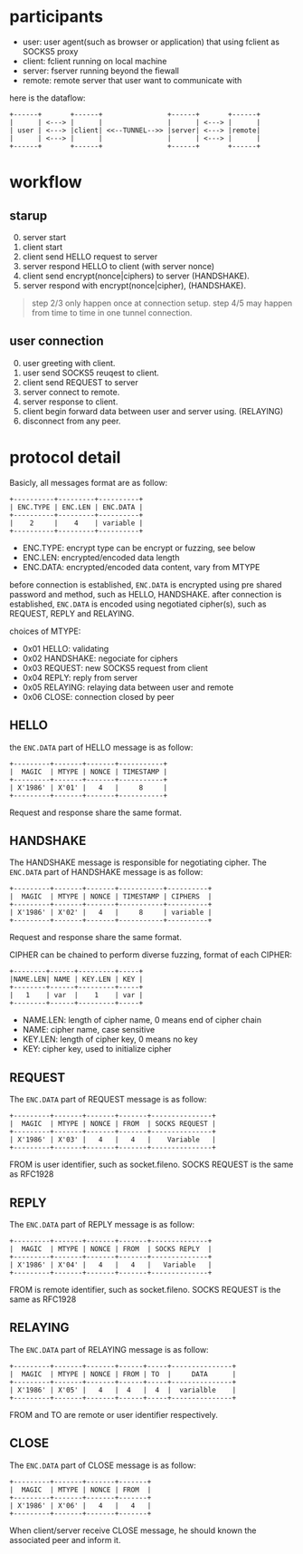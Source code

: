 # participants

- user: user agent(such as browser or application) that using fclient as SOCKS5 proxy
- client: fclient running on local machine
- server: fserver running beyond the fiewall
- remote: remote server that user want to communicate with

here is the dataflow:

```
+------+       +------+                +------+       +------+
|      | <---> |      |                |      | <---> |      |
| user | <---> |client| <<--TUNNEL-->> |server| <---> |remote|
|      | <---> |      |                |      | <---> |      |
+------+       +------+                +------+       +------+
```

# workflow

## starup
0. server start
1. client start
2. client send HELLO request to server
3. server respond HELLO to client (with server nonce)
4. client send encrypt(nonce|ciphers) to server (HANDSHAKE).
5. server respond with encrypt(nonce|cipher), (HANDSHAKE).

> step 2/3 only happen once at connection setup.
> step 4/5 may happen from time to time in one tunnel connection.

## user connection
0. user greeting with client.
1. user send SOCKS5 reuqest to client.
2. client send REQUEST to server
3. server connect to remote.
4. server response to client.
5. client begin forward data between user and server using. (RELAYING)
6. disconnect from any peer.


# protocol detail

Basicly, all messages format are as follow:
```
+----------+---------+----------+
| ENC.TYPE | ENC.LEN | ENC.DATA |
+----------+---------+----------+
|    2     |    4    | variable |
+----------+---------+----------+
```

- ENC.TYPE: encrypt type can be encrypt or fuzzing, see below
- ENC.LEN: encrypted/encoded data length
- ENC.DATA: encrypted/encoded data content, vary from MTYPE

before connection is established, `ENC.DATA` is encrypted
using pre shared password and method, such as HELLO, HANDSHAKE.
after connection is established, `ENC.DATA` is encoded
using negotiated cipher(s), such as REQUEST, REPLY and RELAYING.

choices of MTYPE:

- 0x01 HELLO: validating
- 0x02 HANDSHAKE: negociate for ciphers
- 0x03 REQUEST: new SOCKS5 request from client
- 0x04 REPLY: reply from server
- 0x05 RELAYING: relaying data between user and remote
- 0x06 CLOSE: connection closed by peer


## HELLO

the `ENC.DATA` part of HELLO message is as follow:
```
+---------+-------+-------+-----------+
|  MAGIC  | MTYPE | NONCE | TIMESTAMP |
+---------+-------+-------+-----------+
| X'1986' | X'01' |   4   |     8     |
+---------+-------+-------+-----------+
```
Request and response share the same format.

## HANDSHAKE

The HANDSHAKE message is responsible for negotiating cipher.
The `ENC.DATA` part of HANDSHAKE message is as follow:
```
+---------+-------+-------+-----------+----------+
|  MAGIC  | MTYPE | NONCE | TIMESTAMP | CIPHERS  |
+---------+-------+-------+-----------+----------+
| X'1986' | X'02' |   4   |     8     | variable |
+---------+-------+-------+-----------+----------+
```
Request and response share the same format.

CIPHER can be chained to perform diverse fuzzing,
format of each CIPHER:
```
+--------+------+---------+-----+
|NAME.LEN| NAME | KEY.LEN | KEY |
+--------+------+---------+-----+
|   1    | var  |    1    | var |
+--------+------+---------+-----+
```

- NAME.LEN: length of cipher name, 0 means end of cipher chain
- NAME: cipher name, case sensitive
- KEY.LEN: length of cipher key, 0 means no key
- KEY: cipher key, used to initialize cipher


## REQUEST
The `ENC.DATA` part of REQUEST message is as follow:
```
+---------+-------+-------+-------+---------------+
|  MAGIC  | MTYPE | NONCE | FROM  | SOCKS REQUEST |
+---------+-------+-------+-------+---------------+
| X'1986' | X'03' |   4   |   4   |    Variable   |
+---------+-------+-------+-------+---------------+
```

FROM is user identifier, such as socket.fileno.
SOCKS REQUEST is the same as RFC1928

## REPLY
The `ENC.DATA` part of REPLY message is as follow:
```
+---------+-------+-------+-------+--------------+
|  MAGIC  | MTYPE | NONCE | FROM  | SOCKS REPLY  |
+---------+-------+-------+-------+--------------+
| X'1986' | X'04' |   4   |   4   |   Variable   |
+---------+-------+-------+-------+--------------+
```

FROM is remote identifier, such as socket.fileno.
SOCKS REQUEST is the same as RFC1928

## RELAYING
The `ENC.DATA` part of RELAYING message is as follow:
```
+---------+-------+-------+------+-----+---------------+
|  MAGIC  | MTYPE | NONCE | FROM | TO  |     DATA      |
+---------+-------+-------+------+-----+---------------+
| X'1986' | X'05' |   4   |  4   |  4  |  varialble    |
+---------+-------+-------+------+-----+---------------+
```
FROM and TO are remote or user identifier respectively.

## CLOSE
The `ENC.DATA` part of CLOSE message is as follow:
```
+---------+-------+-------+-------+
|  MAGIC  | MTYPE | NONCE | FROM  |
+---------+-------+-------+-------+
| X'1986' | X'06' |   4   |   4   |
+---------+-------+-------+-------+
```
When client/server receive CLOSE message, he should known the associated peer
and inform it.

